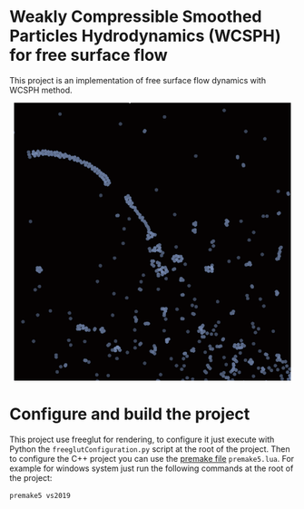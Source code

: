 # Weakly Compressible Smoothed Particles Hydrodynamics (WCSPH) for free surface flow 

This project is an implementation of free surface flow dynamics with WCSPH method.

<p align="center">
<img src="./gif/demo.gif">
</p>

# Configure and build the project

This project use freeglut for rendering, to configure it just execute with Python the `freeglutConfiguration.py` script at the root of the project. Then to configure the C++ project you can use the [premake file](https://premake.github.io/download) `premake5.lua`. For example for windows system just run the following commands at the root of the project:
```
premake5 vs2019
``` 